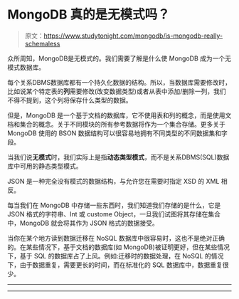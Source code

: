 # MongoDB 真的是无模式吗？

> 原文：<https://www.studytonight.com/mongodb/is-mongodb-really-schemaless>

众所周知，MongoDB是无模式的。我们需要了解是什么使 MongoDB 成为一个无模式数据库。

每个关系DBMS数据库都有一个持久化数据的结构。所以，当数据库需要修改时，比如说某个特定表的**列**需要修改(改变数据类型)或者从表中添加/删除一列，我们不得不提到，这个列将保存什么类型的数据。

但是，MongoDB 是一个基于文档的数据库，它不使用表和列的概念，而是使用文档和集合的概念。关于不同模块的所有参考数据将作为一个集合存储。更多关于 MongoDB 使用的 BSON 数据结构可以很容易地拥有不同类型的不同数据集和字段。

当我们说**无模式**时，我们实际上是指**动态类型模式**，而不是关系DBMS(SQL)数据库中可用的静态类型模式。

JSON 是一种完全没有模式的数据结构，与允许您在需要时指定 XSD 的 XML 相反。

每当我们在 MongoDB 中存储一些东西时，我们知道我们存储的是什么，它是 JSON 格式的字符串、Int 或 custome Object，一旦我们试图将其存储在集合中，MongoDB 就会将其作为 JSON 格式的数据接受。

当你在某个地方读到数据迁移在 NoSQL 数据库中很容易时，这也不是绝对正确的。在某些情况下，基于文档的数据库(如 MongoDB)被证明更好，但在某些情况下，基于 SQL 的数据库占了上风。例如:迁移时的数据处理，在 NoSQL 的情况下，由于数据重复，需要更长的时间，而在标准化的 SQL 数据库中，数据重复很少。

* * *

* * *